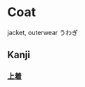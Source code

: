 # Coat
jacket, outerwear
うわぎ

## Kanji
### [上](../Kanji/kanji-dict/上.md)[着](../Kanji/kanji-dict/着.md)